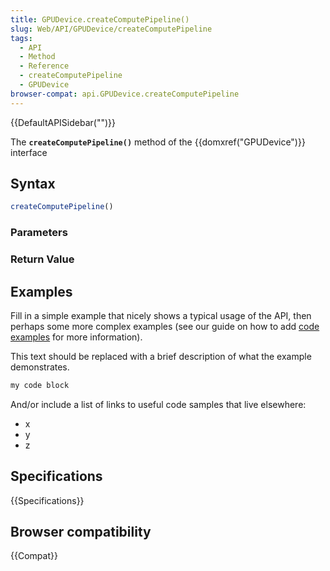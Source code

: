 ```yaml
---
title: GPUDevice.createComputePipeline()
slug: Web/API/GPUDevice/createComputePipeline
tags:
  - API
  - Method
  - Reference
  - createComputePipeline
  - GPUDevice
browser-compat: api.GPUDevice.createComputePipeline
---
```

{{DefaultAPISidebar("")}}

The **`createComputePipeline()`** method of the {{domxref("GPUDevice")}} interface 

## Syntax

```js
createComputePipeline()
```

### Parameters



### Return Value



## Examples

Fill in a simple example that nicely shows a typical usage of the API, then perhaps some more complex examples (see our guide on how to add [code examples](/en-US/docs/MDN/Contribute/Structures/Code_examples) for more information).

This text should be replaced with a brief description of what the example demonstrates.

```js
my code block
```

And/or include a list of links to useful code samples that live elsewhere:

*   x
*   y
*   z

## Specifications

{{Specifications}}

## Browser compatibility

{{Compat}}

